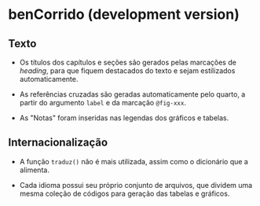 # benCorrido (development version)

## Texto

- Os títulos dos capítulos e seções são gerados pelas marcações de *heading*, para que fiquem destacados do texto e sejam estilizados automaticamente.

- As referências cruzadas são geradas automaticamente pelo quarto, a partir do argumento `label` e da marcação `@fig-xxx`.

- As "Notas" foram inseridas nas legendas dos gráficos e tabelas.

## Internacionalização

- A função `traduz()` não é mais utilizada, assim como o dicionário que a alimenta. 

- Cada idioma possui seu próprio conjunto de arquivos, que dividem uma mesma coleção de códigos para geração das tabelas e gráficos.

